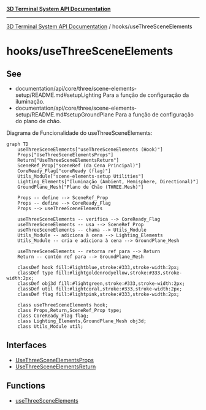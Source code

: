 [**3D Terminal System API Documentation**](../../README.md)

***

[3D Terminal System API Documentation](../../README.md) / hooks/useThreeSceneElements

# hooks/useThreeSceneElements

## See

 - documentation/api/core/three/scene-elements-setup/README.md#setupLighting Para a função de configuração da iluminação.
 - documentation/api/core/three/scene-elements-setup/README.md#setupGroundPlane Para a função de configuração do plano de chão.

Diagrama de Funcionalidade do useThreeSceneElements:
```mermaid
graph TD
    useThreeSceneElements["useThreeSceneElements (Hook)"]
    Props["UseThreeSceneElementsProps"]
    Return["UseThreeSceneElementsReturn"]
    SceneRef_Prop["sceneRef (da Cena Principal)"]
    CoreReady_Flag["coreReady (flag)"]
    Utils_Module["scene-elements-setup Utilities"]
    Lighting_Elements["Iluminação (Ambient, Hemisphere, Directional)"]
    GroundPlane_Mesh["Plano de Chão (THREE.Mesh)"]

    Props -- define --> SceneRef_Prop
    Props -- define --> CoreReady_Flag
    Props --> useThreeSceneElements

    useThreeSceneElements -- verifica --> CoreReady_Flag
    useThreeSceneElements -- usa --> SceneRef_Prop
    useThreeSceneElements -- chama --> Utils_Module
    Utils_Module -- adiciona à cena --> Lighting_Elements
    Utils_Module -- cria e adiciona à cena --> GroundPlane_Mesh

    useThreeSceneElements -- retorna ref para --> Return
    Return -- contém ref para --> GroundPlane_Mesh

    classDef hook fill:#lightblue,stroke:#333,stroke-width:2px;
    classDef type fill:#lightgoldenrodyellow,stroke:#333,stroke-width:2px;
    classDef obj3d fill:#lightgreen,stroke:#333,stroke-width:2px;
    classDef util fill:#lightcoral,stroke:#333,stroke-width:2px;
    classDef flag fill:#lightpink,stroke:#333,stroke-width:2px;

    class useThreeSceneElements hook;
    class Props,Return,SceneRef_Prop type;
    class CoreReady_Flag flag;
    class Lighting_Elements,GroundPlane_Mesh obj3d;
    class Utils_Module util;
```

## Interfaces

- [UseThreeSceneElementsProps](interfaces/UseThreeSceneElementsProps.md)
- [UseThreeSceneElementsReturn](interfaces/UseThreeSceneElementsReturn.md)

## Functions

- [useThreeSceneElements](functions/useThreeSceneElements.md)
